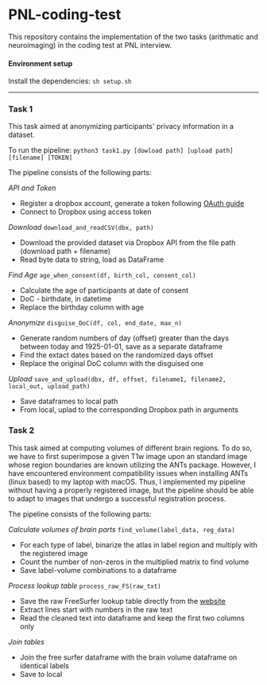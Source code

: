 # PNL-coding-test

This repository contains the implementation of the two tasks (arithmatic and neuroimaging) in the coding test at PNL interview.

#### Environment setup
Install the dependencies:
```sh setup.sh```

---
### Task 1

This task aimed at anonymizing participants' privacy information in a dataset. 

To run the pipeline:
```python3 task1.py [dowload path] [upload path] [filename] [TOKEN]```

The pipeline consists of the following parts:

*API and Token*
* Register a dropbox account, generate a token following [OAuth guide](https://developers.dropbox.com/oauth-guide)
* Connect to Dropbox using access token

*Download*
```download_and_readCSV(dbx, path)```
* Download the provided dataset via Dropbox API from the file path (download path + filename) 
* Read byte data to string, load as DataFrame

*Find Age*
```age_when_consent(df, birth_col, consent_col)```
* Calculate the age of participants at date of consent
* DoC - birthdate, in datetime
* Replace the birthday column with age


*Anonymize*
```disguise_DoC(df, col, end_date, max_n)```
* Generate random numbers of day (offset) greater than the days between today and 1925-01-01, save as a separate dataframe
* Find the extact dates based on the randomized days offset
* Replace the original DoC column with the disguised one

*Upload*
```save_and_upload(dbx, df, offset, filename1, filename2, local_out, upload_path)```
* Save dataframes to local path
* From local, uplad to the corresponding Dropbox path in arguments


### Task 2

This task aimed at computing volumes of different brain regions. To do so, we have to first superimpose a given T1w image upon an standard image whose region boundaries are known utilizing the ANTs package. However, I have encountered environment compatibility issues when installing ANTs (linux based) to my laptop with macOS. Thus, I implemented my pipeline without having a properly registered image, but the pipeline should be able to adapt to images that undergo a successful registration process. 

The pipeline consists of the following parts:

*Calculate volumes of brain parts*
```find_volume(label_data, reg_data)```
* For each type of label, binarize the atlas in label region and multiply with the registered image
* Count the number of non-zeros in the multiplied matrix to find volume
* Save label-volume combinations to a dataframe

*Process lookup table*
```process_raw_FS(raw_txt)```
* Save the raw FreeSurfer lookup table directly from the [website](https://surfer.nmr.mgh.harvard.edu/fswiki/FsTutorial/AnatomicalROI/FreeSurferColorLUT)
* Extract lines start with numbers in the raw text
* Read the cleaned text into dataframe and keep the first two columns only

*Join tables*
* Join the free surfer dataframe with the brain volume dataframe on identical labels
* Save to local


